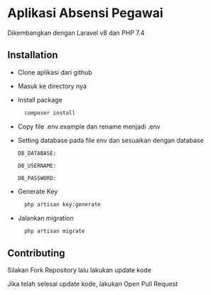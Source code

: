 
# Aplikasi Absensi Pegawai

Dikembangkan dengan Laravel v8 dan PHP 7.4

## Installation

- Clone aplikasi dari github

- Masuk ke directory nya

- Install package

  ```bash
    composer install
  ```

- Copy file .env.example dan rename menjadi .env

- Setting database pada file env dan sesuaikan dengan database

  `DB_DATABASE:`

  `DB_USERNAME:`

  `DB_PASSWORD:`

- Generate Key

  ```bash
    php artisan key:generate
  ```

- Jalankan migration

  ```bash
    php artisan migrate
  ```
    
## Contributing

Silakan Fork Repository lalu lakukan update kode

Jika telah selesai update kode, lakukan Open Pull Request